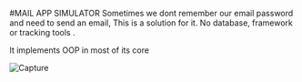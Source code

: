 #MAIL APP SIMULATOR
Sometimes we dont remember our email password and need to send an email, This is a solution for it. No database, framework or tracking tools .

It implements OOP in most of its core

![Capture](https://user-images.githubusercontent.com/67919419/147540436-46c52582-9d81-4dab-97fb-e3bebacb026d.PNG)
